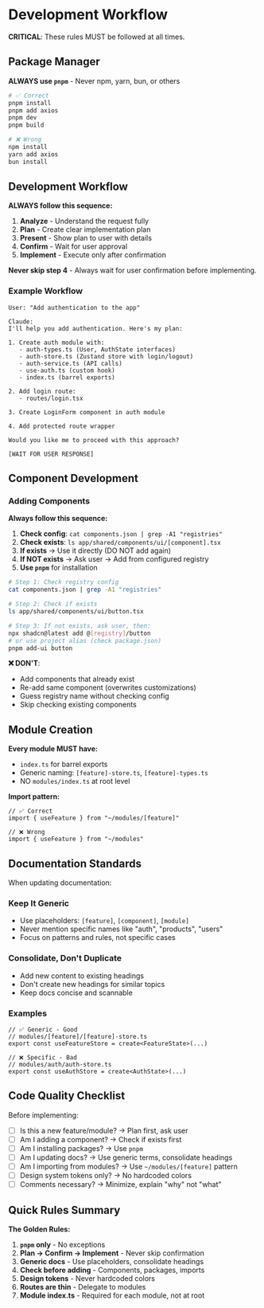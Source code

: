 # Development Workflow

**CRITICAL**: These rules MUST be followed at all times.

## Package Manager

**ALWAYS use `pnpm`** - Never npm, yarn, bun, or others

```bash
# ✅ Correct
pnpm install
pnpm add axios
pnpm dev
pnpm build

# ❌ Wrong
npm install
yarn add axios
bun install
```

## Development Workflow

**ALWAYS follow this sequence:**

1. **Analyze** - Understand the request fully
2. **Plan** - Create clear implementation plan
3. **Present** - Show plan to user with details
4. **Confirm** - Wait for user approval
5. **Implement** - Execute only after confirmation

**Never skip step 4** - Always wait for user confirmation before implementing.

### Example Workflow

```
User: "Add authentication to the app"

Claude:
I'll help you add authentication. Here's my plan:

1. Create auth module with:
   - auth-types.ts (User, AuthState interfaces)
   - auth-store.ts (Zustand store with login/logout)
   - auth-service.ts (API calls)
   - use-auth.ts (custom hook)
   - index.ts (barrel exports)

2. Add login route:
   - routes/login.tsx

3. Create LoginForm component in auth module

4. Add protected route wrapper

Would you like me to proceed with this approach?

[WAIT FOR USER RESPONSE]
```

## Component Development

### Adding Components

**Always follow this sequence:**

1. **Check config**: `cat components.json | grep -A1 "registries"`
2. **Check exists**: `ls app/shared/components/ui/[component].tsx`
3. **If exists** → Use it directly (DO NOT add again)
4. **If NOT exists** → Ask user → Add from configured registry
5. **Use `pnpm`** for installation

```bash
# Step 1: Check registry config
cat components.json | grep -A1 "registries"

# Step 2: Check if exists
ls app/shared/components/ui/button.tsx

# Step 3: If not exists, ask user, then:
npx shadcn@latest add @[registry]/button
# or use project alias (check package.json)
pnpm add-ui button
```

**❌ DON'T**:
- Add components that already exist
- Re-add same component (overwrites customizations)
- Guess registry name without checking config
- Skip checking existing components

## Module Creation

**Every module MUST have:**
- `index.ts` for barrel exports
- Generic naming: `[feature]-store.ts`, `[feature]-types.ts`
- NO `modules/index.ts` at root level

**Import pattern:**
```tsx
// ✅ Correct
import { useFeature } from "~/modules/[feature]"

// ❌ Wrong
import { useFeature } from "~/modules"
```

## Documentation Standards

When updating documentation:

### Keep It Generic
- Use placeholders: `[feature]`, `[component]`, `[module]`
- Never mention specific names like "auth", "products", "users"
- Focus on patterns and rules, not specific cases

### Consolidate, Don't Duplicate
- Add new content to existing headings
- Don't create new headings for similar topics
- Keep docs concise and scannable

### Examples

```tsx
// ✅ Generic - Good
// modules/[feature]/[feature]-store.ts
export const useFeatureStore = create<FeatureState>(...)

// ❌ Specific - Bad
// modules/auth/auth-store.ts
export const useAuthStore = create<AuthState>(...)
```

## Code Quality Checklist

Before implementing:

- [ ] Is this a new feature/module? → Plan first, ask user
- [ ] Am I adding a component? → Check if exists first
- [ ] Am I installing packages? → Use `pnpm`
- [ ] Am I updating docs? → Use generic terms, consolidate headings
- [ ] Am I importing from modules? → Use `~/modules/[feature]` pattern
- [ ] Design system tokens only? → No hardcoded colors
- [ ] Comments necessary? → Minimize, explain "why" not "what"

## Quick Rules Summary

**The Golden Rules:**

1. **`pnpm` only** - No exceptions
2. **Plan → Confirm → Implement** - Never skip confirmation
3. **Generic docs** - Use placeholders, consolidate headings
4. **Check before adding** - Components, packages, imports
5. **Design tokens** - Never hardcoded colors
6. **Routes are thin** - Delegate to modules
7. **Module index.ts** - Required for each module, not at root
